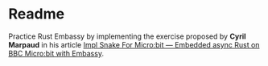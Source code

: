 # Readme

Practice Rust Embassy by implementing the exercise proposed by **Cyril Marpaud** in his article [Impl Snake For Micro:bit — Embedded async Rust on BBC Micro:bit with Embassy](https://gitlab.com/cyril-marpaud/impl_snake_for_microbit).
